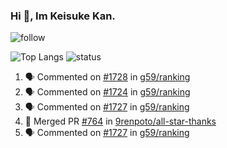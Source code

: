 ### Hi 👋, Im Keisuke Kan.

<!--
**9renpoto/9renpoto** is a ✨ _special_ ✨ repository because its `README.md` (this file) appears on your GitHub profile.

Here are some ideas to get you started:

- 🔭 I’m currently working on ...
- 🌱 I’m currently learning ...
- 👯 I’m looking to collaborate on ...
- 🤔 I’m looking for help with ...
- 💬 Ask me about ...
- 📫 How to reach me: ...
- 😄 Pronouns: ...
- ⚡ Fun fact: ...
-->

![follow](https://img.shields.io/github/followers/9renpoto?label=Follow&style=social)

![Top Langs](https://github-readme-stats.vercel.app/api/top-langs/?username=9renpoto&hide=html&layout=compact)
![status](https://github-readme-stats.vercel.app/api?username=9renpoto&show_icons=true&count_private=true&hide=issues,contribs)

<!--START_SECTION:activity-->
1. 🗣 Commented on [#1728](https://github.com/g59/ranking/issues/1728) in [g59/ranking](https://github.com/g59/ranking)
2. 🗣 Commented on [#1724](https://github.com/g59/ranking/issues/1724) in [g59/ranking](https://github.com/g59/ranking)
3. 🗣 Commented on [#1727](https://github.com/g59/ranking/issues/1727) in [g59/ranking](https://github.com/g59/ranking)
4. 🎉 Merged PR [#764](https://github.com/9renpoto/all-star-thanks/pull/764) in [9renpoto/all-star-thanks](https://github.com/9renpoto/all-star-thanks)
5. 🗣 Commented on [#1727](https://github.com/g59/ranking/issues/1727) in [g59/ranking](https://github.com/g59/ranking)
<!--END_SECTION:activity-->

